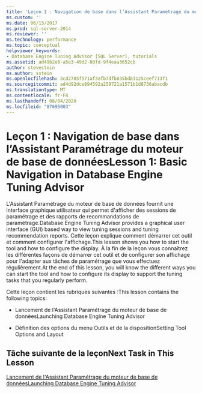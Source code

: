 ```yaml
---
title: 'Leçon 1 : Navigation de base dans l’Assistant Paramétrage du moteur de base de données | Microsoft Docs'
ms.custom: ''
ms.date: 06/13/2017
ms.prod: sql-server-2014
ms.reviewer: ''
ms.technology: performance
ms.topic: conceptual
helpviewer_keywords:
- Database Engine Tuning Advisor [SQL Server], tutorials
ms.assetid: ad49b2e0-a5e3-49d2-80fd-9f4eaa3652cb
author: stevestein
ms.author: sstein
ms.openlocfilehash: 3cd2785f571af3afb7dfb835bd83125ceef713f1
ms.sourcegitcommit: ad4d92dce894592a259721a1571b1d8736abacdb
ms.translationtype: MT
ms.contentlocale: fr-FR
ms.lasthandoff: 08/04/2020
ms.locfileid: "87695003"
---
```

# <a name="lesson-1-basic-navigation-in-database-engine-tuning-advisor"></a><span data-ttu-id="8e13e-102">Leçon 1 : Navigation de base dans l’Assistant Paramétrage du moteur de base de données</span><span class="sxs-lookup"><span data-stu-id="8e13e-102">Lesson 1: Basic Navigation in Database Engine Tuning Advisor</span></span>
  <span data-ttu-id="8e13e-103">L'Assistant Paramétrage du moteur de base de données fournit une interface graphique utilisateur qui permet d'afficher des sessions de paramétrage et des rapports de recommandations de paramétrage.</span><span class="sxs-lookup"><span data-stu-id="8e13e-103">Database Engine Tuning Advisor provides a graphical user interface (GUI) based way to view tuning sessions and tuning recommendation reports.</span></span> <span data-ttu-id="8e13e-104">Cette leçon explique comment démarrer cet outil et comment configurer l'affichage.</span><span class="sxs-lookup"><span data-stu-id="8e13e-104">This lesson shows you how to start the tool and how to configure the display.</span></span> <span data-ttu-id="8e13e-105">À la fin de la leçon vous connaîtrez les différentes façons de démarrer cet outil et de configurer son affichage pour l'adapter aux tâches de paramétrage que vous effectuez régulièrement.</span><span class="sxs-lookup"><span data-stu-id="8e13e-105">At the end of this lesson, you will know the different ways you can start the tool and how to configure its display to support the tuning tasks that you regularly perform.</span></span>  
  
 <span data-ttu-id="8e13e-106">Cette leçon contient les rubriques suivantes :</span><span class="sxs-lookup"><span data-stu-id="8e13e-106">This lesson contains the following topics:</span></span>  
  
-   <span data-ttu-id="8e13e-107">Lancement de l'Assistant Paramétrage du moteur de base de données</span><span class="sxs-lookup"><span data-stu-id="8e13e-107">Launching Database Engine Tuning Advisor</span></span>  
  
-   <span data-ttu-id="8e13e-108">Définition des options du menu Outils et de la disposition</span><span class="sxs-lookup"><span data-stu-id="8e13e-108">Setting Tool Options and Layout</span></span>  
  
## <a name="next-task-in-this-lesson"></a><span data-ttu-id="8e13e-109">Tâche suivante de la leçon</span><span class="sxs-lookup"><span data-stu-id="8e13e-109">Next Task in This Lesson</span></span>  
 [<span data-ttu-id="8e13e-110">Lancement de l'Assistant Paramétrage du moteur de base de données</span><span class="sxs-lookup"><span data-stu-id="8e13e-110">Launching Database Engine Tuning Advisor</span></span>](../../relational-databases/performance/database-engine-tuning-advisor.md)  
  
  
